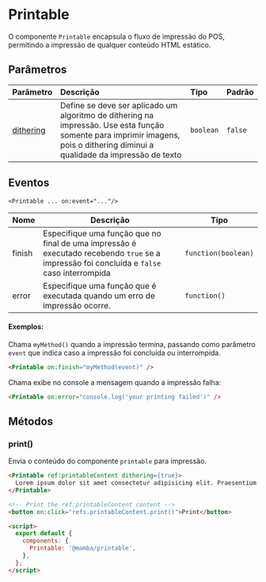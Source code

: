 # Printable

O componente `Printable` encapsula o fluxo de impressão do POS, permitindo a impressão de qualquer conteúdo HTML estático.

## Parâmetros

| Parâmetro                                         | Descrição                                            | Tipo            | Padrão    |
| :------------------------------------------------ | :--------------------------------------------------- | :-------------- | :-------- |
| [dithering](https://pt.wikipedia.org/wiki/Dither) | Define se deve ser aplicado um algoritmo de dithering na impressão. Use esta função somente para imprimir imagens, pois o dithering diminui a qualidade da impressão de texto  | `boolean` | `false` |

## Eventos

`<Printable ... on:event="..."/>`

| Nome     | Descrição                                                                                                                                  | Tipo                |
|----------|--------------------------------------------------------------------------------------------------------------------------------------------|---------------------|
| finish   | Especifique uma função que no final de uma impressão é executado recebendo `true` se a impressão foi concluída e `false` caso interrompida | `function(boolean)` |
| error    | Especifique uma função que é executada quando um erro de impressão ocorre.                                                                 | `function()`        |

#### Exemplos:

Chama `myMethod()` quando a impressão termina, passando como parâmetro `event` que indica caso a impressão foi concluída ou interrompida.
```html
<Printable on:finish="myMethod(event)" />
```

Chama exibe no console a mensagem quando a impressão falha:
```html
<Printable on:error="console.log('your printing failed')" />
```


## Métodos

### print()

Envia o conteúdo do componente `printable` para impressão.

```html
<Printable ref:printableContent dithering={true}>
  Lorem ipsum dolor sit amet consectetur adipisicing elit. Praesentium esse possimus eaque harum, voluptatum optio hic. Dignissimos, molestias eligendi, cumque et eos iusto quasi mollitia fuga quam laudantium tempora aliquid?
</Printable>

<!-- Print the ref:printableContent content -->
<button on:click="refs.printableContent.print()">Print</button>

<script>
  export default {
    components: {
      Printable: '@mamba/printable',
    },
  };
</script>

```
